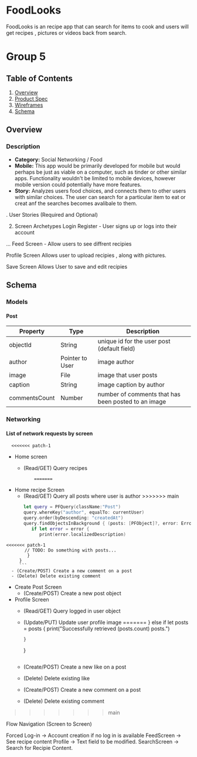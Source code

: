 # FoodLooks
FoodLooks is an recipe app that can search for items to cook and users will get recipes , pictures  or videos back from search. 
# Group 5 

## Table of Contents
1. [Overview](#Overview)
1. [Product Spec](#Product-Spec)
1. [Wireframes](#Wireframes)
1. [Schema](#Schema)

## Overview
### Description


- **Category:** Social Networking / Food
- **Mobile:** This app would be primarily developed for mobile but would perhaps be just as viable on a computer, such as tinder or other similar apps. Functionality wouldn't be limited to mobile devices, however mobile version could potentially have more features.
- **Story:** Analyzes users food choices, and connects them to other users with similar choices. The user can search for a particular item to eat or creat anf the searches becomes avalibale to them. 

. User Stories (Required and Optional)

















2. Screen Archetypes
Login
Register - User signs up or logs into their account

...
Feed Screen - Allow users to see diffrent recipies 

Profile Screen
Allows user to upload recipies , along with pictures.

Save Screen
Allows User to save and edit recipies 




## Schema 
### Models
#### Post

   | Property      | Type     | Description |
   | ------------- | -------- | ------------|
   | objectId      | String   | unique id for the user post (default field) |
   | author        | Pointer to User| image author |
   | image         | File     | image that user posts |
   | caption       | String   | image caption by author |
   | commentsCount | Number   | number of comments that has been posted to an image |

### Networking
#### List of network requests by screen
      <<<<<<< patch-1
   - Home screen
      - (Read/GET) Query recipes 
    
                =======
   - Home recipe Screen
      - (Read/GET) Query all posts where user is author
                >>>>>>> main
         ```swift
         let query = PFQuery(className:"Post")
         query.whereKey("author", equalTo: currentUser)
         query.order(byDescending: "createdAt")
         query.findObjectsInBackground { (posts: [PFObject]?, error: Error?) in
            if let error = error { 
               print(error.localizedDescription)
    <<<<<<< patch-1
           // TODO: Do something with posts...
            }
         }
         ```
      - (Create/POST) Create a new comment on a post
      - (Delete) Delete existing comment
   - Create Post Screen
      - (Create/POST) Create a new post object
   - Profile Screen
      - (Read/GET) Query logged in user object
      - (Update/PUT) Update user profile image
=======
            } else if let posts = posts {
               print("Successfully retrieved \(posts.count) posts.")
           
            }
         }
         ```
      - (Create/POST) Create a new like on a post
      - (Delete) Delete existing like
      - (Create/POST) Create a new comment on a post
      - (Delete) Delete existing comment
>>>>>>> main







Flow Navigation (Screen to Screen)

Forced Log-in -> Account creation if no log in is available
FeedScreen -> See recipe content
Profile -> Text field to be modified.
SearchScreen -> Search for Recipie Content. 
